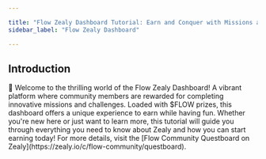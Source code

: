 ```yaml
---

title: "Flow Zealy Dashboard Tutorial: Earn and Conquer with Missions and Challenges!"
sidebar_label: "Flow Zealy Dashboard"

---
```


## **Introduction**

<Callout type="info">
📣 Welcome to the thrilling world of the Flow Zealy Dashboard! A vibrant platform where community members are rewarded for completing innovative missions and challenges. Loaded with $FLOW prizes, this dashboard offers a unique experience to earn while having fun. Whether you're new here or just want to learn more, this tutorial will guide you through everything you need to know about Zealy and how you can start earning today! For more details, visit the [Flow Community Questboard on Zealy](https://zealy.io/c/flow-community/questboard).
</Callout>
